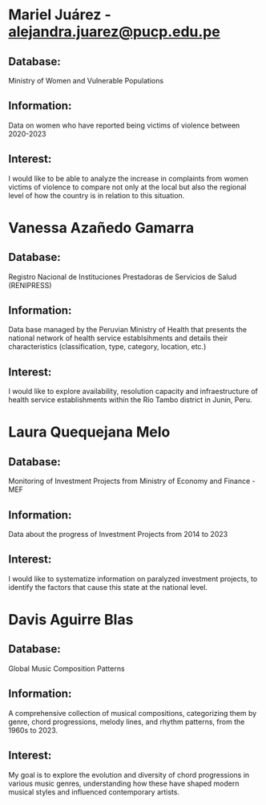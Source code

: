 # Mariel Juárez - alejandra.juarez@pucp.edu.pe

## Database: 
Ministry of Women and Vulnerable Populations

## Information: 
Data on women who have reported being victims of violence between 2020-2023

## Interest: 
I would like to be able to analyze the increase in complaints from women victims of violence to compare not only at the local but also the regional level of how the country is in relation to this situation.


# Vanessa Azañedo Gamarra

## Database: 
Registro Nacional de Instituciones Prestadoras de Servicios de Salud (RENIPRESS)

## Information: 
Data base managed by the Peruvian Ministry of Health that presents the national network of health service establsihments and details their characteristics (classification, type, category, location, etc.)
    
## Interest: 
I would like to explore availability, resolution capacity and infraestructure of health service establishments within the Río Tambo district in Junin, Peru.


# Laura Quequejana Melo

## Database: 
Monitoring of Investment Projects from Ministry of Economy and Finance - MEF

## Information: 
Data about the progress of Investment Projects from 2014 to 2023

## Interest: 
I would like to systematize information on paralyzed investment projects, to identify the factors that cause this state at the national level.


# Davis Aguirre Blas

## Database: 
Global Music Composition Patterns

## Information: 
A comprehensive collection of musical compositions, categorizing them by genre, chord progressions, melody lines, and rhythm patterns, from the 1960s to 2023.

## Interest: 
My goal is to explore the evolution and diversity of chord progressions in various music genres, understanding how these have shaped modern musical styles and influenced contemporary artists.
